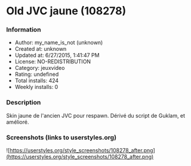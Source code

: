 # Old JVC jaune (108278)

### Information
- Author: my_name_is_not (unknown)
- Created at: unknown
- Updated at: 6/27/2015, 1:41:47 PM
- License: NO-REDISTRIBUTION
- Category: jeuxvideo
- Rating: undefined
- Total installs: 424
- Weekly installs: 0


### Description
Skin jaune de l'ancien JVC pour respawn. Dérivé du script de Guklam, et amélioré.


### Screenshots (links to userstyles.org)
![https://userstyles.org/style_screenshots/108278_after.png](https://userstyles.org/style_screenshots/108278_after.png)



